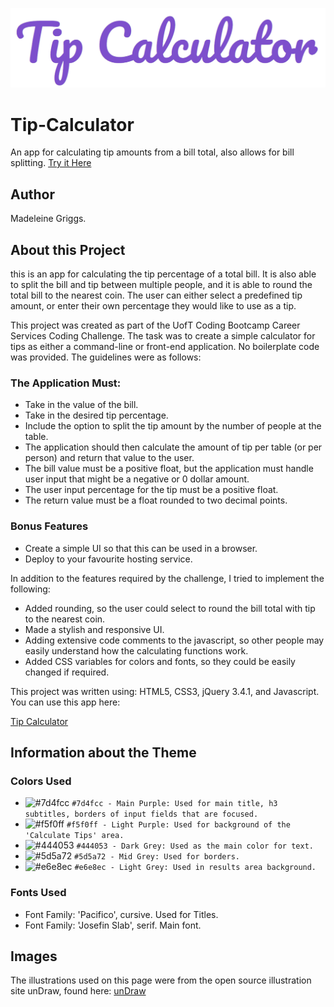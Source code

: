 
![Image of Tip Calculator Logo](assets/images/TipTitle.PNG)

# Tip-Calculator
An app for calculating tip amounts from a bill total, also allows for bill splitting. [Try it Here](https://madeleinegriggs.github.io/Tip-Calculator/)

## Author
Madeleine Griggs.

## About this Project
this is an app for calculating the tip percentage of a total bill. It is also able to split the bill and tip between multiple people, and it is able to round the total bill to the nearest coin. The user can either select a predefined tip amount, or enter their own percentage they would like to use as a tip.

This project was created as part of the UofT Coding Bootcamp Career Services Coding Challenge. The task was to create a simple calculator for tips as either a command-line or front-end application. No boilerplate code was provided. The guidelines were as follows:

### The Application Must:
  * Take in the value of the bill.
  * Take in the desired tip percentage.
  * Include the option to split the tip amount by the number of people at the table.
  * The application should then calculate the amount of tip per table (or per person) and return that value to the user.
  * The bill value must be a positive float, but the application must handle user input that might be a negative or 0 dollar amount.
  * The user input percentage for the tip must be a positive float.
  * The return value must be a float rounded to two decimal points.

### Bonus Features
  * Create a simple UI so that this can be used in a browser.
  * Deploy to your favourite hosting service.


In addition to the features required by the challenge, I tried to implement the following:

  * Added rounding, so the user could select to round the bill total with tip to the nearest coin.
  * Made a stylish and responsive UI.
  * Adding extensive code comments to the javascript, so other people may easily understand how the calculating functions work.
  * Added CSS variables for colors and fonts, so they could be easily changed if required.


This project was written using: HTML5, CSS3, jQuery 3.4.1, and Javascript.
You can use this app here:

[Tip Calculator](https://typicu.github.io/Tip-Calculator/)



## Information about the Theme

### Colors Used
- ![#7d4fcc](https://placehold.it/15/7d4fcc/000000?text=+) `#7d4fcc - Main Purple: Used for main title, h3 subtitles, borders of input fields that are focused.`
- ![#f5f0ff](https://placehold.it/15/f5f0ff/000000?text=+) `#f5f0ff - Light Purple: Used for background of the 'Calculate Tips' area.`
- ![#444053](https://placehold.it/15/444053/000000?text=+) `#444053 - Dark Grey: Used as the main color for text.`
- ![#5d5a72](https://placehold.it/15/5d5a72/000000?text=+) `#5d5a72 - Mid Grey: Used for borders.`
- ![#e6e8ec](https://placehold.it/15/e6e8ec/000000?text=+) `#e6e8ec - Light Grey: Used in results area background.`

### Fonts Used
- Font Family: 'Pacifico', cursive. Used for Titles.
- Font Family: 'Josefin Slab', serif. Main font.

## Images
The illustrations used on this page were from the open source illustration site unDraw, found here: [unDraw](https://undraw.co/)

